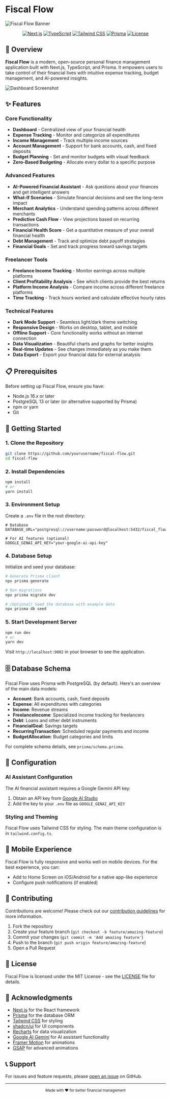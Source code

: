 # Fiscal Flow

![Fiscal Flow Banner](./public/images/fiscal-flow-banner.png)

<div align="center">
  
  [![Next.js](https://img.shields.io/badge/Next.js-13+-000000?style=for-the-badge&logo=next.js)](https://nextjs.org/)
  [![TypeScript](https://img.shields.io/badge/TypeScript-5.0+-3178C6?style=for-the-badge&logo=typescript&logoColor=white)](https://www.typescriptlang.org/)
  [![Tailwind CSS](https://img.shields.io/badge/Tailwind-3.0+-38B2AC?style=for-the-badge&logo=tailwind-css&logoColor=white)](https://tailwindcss.com/)
  [![Prisma](https://img.shields.io/badge/Prisma-Latest-2D3748?style=for-the-badge&logo=prisma&logoColor=white)](https://www.prisma.io/)
  [![License](https://img.shields.io/badge/license-MIT-blue?style=for-the-badge)](LICENSE)
  
</div>

## 🌟 Overview

**Fiscal Flow** is a modern, open-source personal finance management application built with Next.js, TypeScript, and Prisma. It empowers users to take control of their financial lives with intuitive expense tracking, budget management, and AI-powered insights.

![Dashboard Screenshot](./public/images/dashboard-screenshot.png)

## ✨ Features

### Core Functionality
- **Dashboard** - Centralized view of your financial health
- **Expense Tracking** - Monitor and categorize all expenditures
- **Income Management** - Track multiple income sources
- **Account Management** - Support for bank accounts, cash, and fixed deposits
- **Budget Planning** - Set and monitor budgets with visual feedback
- **Zero-Based Budgeting** - Allocate every dollar to a specific purpose

### Advanced Features
- **AI-Powered Financial Assistant** - Ask questions about your finances and get intelligent answers
- **What-If Scenarios** - Simulate financial decisions and see the long-term impact
- **Merchant Analytics** - Understand spending patterns across different merchants
- **Predictive Cash Flow** - View projections based on recurring transactions
- **Financial Health Score** - Get a quantitative measure of your overall financial health
- **Debt Management** - Track and optimize debt payoff strategies
- **Financial Goals** - Set and track progress toward savings targets

### Freelancer Tools
- **Freelance Income Tracking** - Monitor earnings across multiple platforms
- **Client Profitability Analysis** - See which clients provide the best returns
- **Platform Income Analysis** - Compare income across different freelance platforms
- **Time Tracking** - Track hours worked and calculate effective hourly rates

### Technical Features
- **Dark Mode Support** - Seamless light/dark theme switching
- **Responsive Design** - Works on desktop, tablet, and mobile
- **Offline Support** - Core functionality works without an internet connection
- **Data Visualization** - Beautiful charts and graphs for better insights
- **Real-time Updates** - See changes immediately as you make them
- **Data Export** - Export your financial data for external analysis

## 📋 Prerequisites

Before setting up Fiscal Flow, ensure you have:

- Node.js 16.x or later
- PostgreSQL 13 or later (or alternative supported by Prisma)
- npm or yarn
- Git

## 🚀 Getting Started

### 1. Clone the Repository

```bash
git clone https://github.com/yourusername/fiscal-flow.git
cd fiscal-flow
```

### 2. Install Dependencies

```bash
npm install
# or
yarn install
```

### 3. Environment Setup

Create a `.env` file in the root directory:

```
# Database
DATABASE_URL="postgresql://username:password@localhost:5432/fiscal_flow"

# For AI features (optional)
GOOGLE_GENAI_API_KEY="your-google-ai-api-key"
```

### 4. Database Setup

Initialize and seed your database:

```bash
# Generate Prisma client
npx prisma generate

# Run migrations
npx prisma migrate dev

# (Optional) Seed the database with example data
npx prisma db seed
```

### 5. Start Development Server

```bash
npm run dev
# or
yarn dev
```

Visit `http://localhost:9002` in your browser to see the application.

## 🗄️ Database Schema

Fiscal Flow uses Prisma with PostgreSQL (by default). Here's an overview of the main data models:

- **Account**: Bank accounts, cash, fixed deposits
- **Expense**: All expenditures with categories
- **Income**: Revenue streams
- **FreelanceIncome**: Specialized income tracking for freelancers
- **Debt**: Loans and other debt instruments
- **FinancialGoal**: Savings targets
- **RecurringTransaction**: Scheduled regular payments and income
- **BudgetAllocation**: Budget categories and limits

For complete schema details, see `prisma/schema.prisma`.

## 🔧 Configuration

### AI Assistant Configuration

The AI financial assistant requires a Google Gemini API key:

1. Obtain an API key from [Google AI Studio](https://makersuite.google.com/app/apikey)
2. Add the key to your `.env` file as `GOOGLE_GENAI_API_KEY`

### Styling and Theming

Fiscal Flow uses Tailwind CSS for styling. The main theme configuration is in `tailwind.config.ts`.

## 📱 Mobile Experience

Fiscal Flow is fully responsive and works well on mobile devices. For the best experience, you can:

- Add to Home Screen on iOS/Android for a native app-like experience
- Configure push notifications (if enabled)

## 🤝 Contributing

Contributions are welcome! Please check out our [contribution guidelines](CONTRIBUTING.md) for more information.

1. Fork the repository
2. Create your feature branch (`git checkout -b feature/amazing-feature`)
3. Commit your changes (`git commit -m 'Add amazing feature'`)
4. Push to the branch (`git push origin feature/amazing-feature`)
5. Open a Pull Request

## 📄 License

Fiscal Flow is licensed under the MIT License - see the [LICENSE](LICENSE) file for details.

## 🙏 Acknowledgments

- [Next.js](https://nextjs.org/) for the React framework
- [Prisma](https://www.prisma.io/) for the database ORM
- [Tailwind CSS](https://tailwindcss.com/) for styling
- [shadcn/ui](https://ui.shadcn.com/) for UI components
- [Recharts](https://recharts.org/) for data visualization
- [Google AI Gemini](https://ai.google.dev/) for AI assistant functionality
- [Framer Motion](https://www.framer.com/motion/) for animations
- [GSAP](https://greensock.com/gsap/) for advanced animations

## 📞 Support

For issues and feature requests, please [open an issue](https://github.com/yourusername/fiscal-flow/issues) on GitHub.

---

<p align="center">
  <sub>Made with ❤️ for better financial management</sub>
</p>
